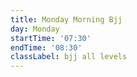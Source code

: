 ```yaml
---
title: Monday Morning Bjj
day: Monday
startTime: '07:30'
endTime: '08:30'
classLabel: bjj all levels
---
```

